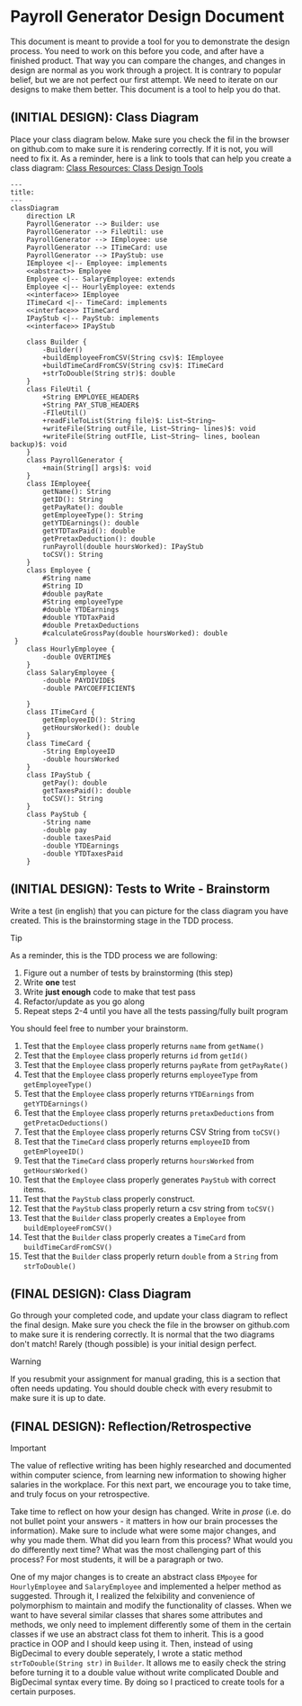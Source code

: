 # Payroll Generator Design Document


This document is meant to provide a tool for you to demonstrate the design process. You need to work on this before you code, and after have a finished product. That way you can compare the changes, and changes in design are normal as you work through a project. It is contrary to popular belief, but we are not perfect our first attempt. We need to iterate on our designs to make them better. This document is a tool to help you do that.


## (INITIAL DESIGN): Class Diagram

Place your class diagram below. Make sure you check the fil in the browser on github.com to make sure it is rendering correctly. If it is not, you will need to fix it. As a reminder, here is a link to tools that can help you create a class diagram: [Class Resources: Class Design Tools](https://github.com/CS5004-khoury-lionelle/Resources?tab=readme-ov-file#uml-design-tools)

```mermaid
---
title:
---
classDiagram
    direction LR
    PayrollGenerator --> Builder: use
    PayrollGenerator --> FileUtil: use
    PayrollGenerator --> IEmployee: use
    PayrollGenerator --> ITimeCard: use
    PayrollGenerator --> IPayStub: use
    IEmployee <|-- Employee: implements
    <<abstract>> Employee
    Employee <|-- SalaryEmployee: extends
    Employee <|-- HourlyEmployee: extends
    <<interface>> IEmployee
    ITimeCard <|-- TimeCard: implements
    <<interface>> ITimeCard
    IPayStub <|-- PayStub: implements
    <<interface>> IPayStub
    
    class Builder {
        -Builder()
        +buildEmployeeFromCSV(String csv)$: IEmployee
        +buildTimeCardFromCSV(String csv)$: ITimeCard
        +strToDouble(String str)$: double
    }
    class FileUtil {
        +String EMPLOYEE_HEADER$
        +String PAY_STUB_HEADER$
        -FIleUtil()
        +readFileToList(String file)$: List~String~
        +writeFile(String outFile, List~String~ lines)$: void
        +writeFile(String outFIle, List~String~ lines, boolean backup)$: void
    }
    class PayrollGenerator {
        +main(String[] args)$: void
    }
    class IEmployee{
        getName(): String
        getID(): String
        getPayRate(): double
        getEmployeeType(): String
        getYTDEarnings(): double
        getYTDTaxPaid(): double
        getPretaxDeduction(): double
        runPayroll(double hoursWorked): IPayStub
        toCSV(): String
    }
    class Employee {
        #String name
        #String ID
        #double payRate
        #String employeeType
        #double YTDEarnings
        #double YTDTaxPaid
        #double PretaxDeductions
        #calculateGrossPay(double hoursWorked): double
 }
    class HourlyEmployee {
        -double OVERTIME$
    }
    class SalaryEmployee {
        -double PAYDIVIDE$
        -double PAYCOEFFICIENT$
        
    }
    class ITimeCard {
        getEmployeeID(): String
        getHoursWorked(): double
    }
    class TimeCard {
        -String EmployeeID
        -double hoursWorked
    }
    class IPayStub {
        getPay(): double
        getTaxesPaid(): double
        toCSV(): String
    }
    class PayStub {
        -String name
        -double pay
        -double taxesPaid
        -double YTDEarnings
        -double YTDTaxesPaid
    }
```




## (INITIAL DESIGN): Tests to Write - Brainstorm

Write a test (in english) that you can picture for the class diagram you have created. This is the brainstorming stage in the TDD process. 

> [!TIP]
> As a reminder, this is the TDD process we are following:
> 1. Figure out a number of tests by brainstorming (this step)
> 2. Write **one** test
> 3. Write **just enough** code to make that test pass
> 4. Refactor/update  as you go along
> 5. Repeat steps 2-4 until you have all the tests passing/fully built program

You should feel free to number your brainstorm. 

1. Test that the `Employee` class properly returns `name` from `getName()`
2. Test that the `Employee` class properly returns `id` from `getId()`
3. Test that the `Employee` class properly returns `payRate` from `getPayRate()`
4. Test that the `Employee` class properly returns `employeeType` from `getEmployeeType()`
5. Test that the `Employee` class properly returns `YTDEarnings` from `getYTDEarnings()`
6. Test that the `Employee` class properly returns `pretaxDeductions` from `getPretacDeductions()`
7. Test that the `Employee` class properly returns CSV String from `toCSV()`
8. Test that the `TimeCard` class properly returns `employeeID` from `getEmPloyeeID()`
9. Test that the `TimeCard` class properly returns `hoursWorked` from `getHoursWorked()`
10. Test that the `Employee` class properly generates `PayStub` with correct items.
11. Test that the `PayStub` class properly construct.
12. Test that the `PayStub` class properly return a csv string from `toCSV()`
13. Test that the `Builder` class properly creates a `Employee` from `buildEmployeeFromCSV()`
14. Test that the `Builder` class properly creates a `TimeCard` from `buildTimeCardFromCSV()`
15. Test that the `Builder` class properly return `double` from a `String` from `strToDouble()`
    


## (FINAL DESIGN): Class Diagram

Go through your completed code, and update your class diagram to reflect the final design. Make sure you check the file in the browser on github.com to make sure it is rendering correctly. It is normal that the two diagrams don't match! Rarely (though possible) is your initial design perfect. 

> [!WARNING]
> If you resubmit your assignment for manual grading, this is a section that often needs updating. You should double check with every resubmit to make sure it is up to date.





## (FINAL DESIGN): Reflection/Retrospective

> [!IMPORTANT]
> The value of reflective writing has been highly researched and documented within computer science, from learning new information to showing higher salaries in the workplace. For this next part, we encourage you to take time, and truly focus on your retrospective.

Take time to reflect on how your design has changed. Write in *prose* (i.e. do not bullet point your answers - it matters in how our brain processes the information). Make sure to include what were some major changes, and why you made them. What did you learn from this process? What would you do differently next time? What was the most challenging part of this process? For most students, it will be a paragraph or two. 

One of my major changes is to create an abstract class `EMpoyee` for `HourlyEmployee` and `SalaryEmployee` and implemented a helper method as suggested. Through it, I realized the felxibility and convenience
of polymorphism to maintain and modify the functionality of classes. When we want to have several similar classes that shares some
attributes and methods, we only need to implement differently some of them in the certain classes if we use an abstract class fot them to inherit.
This is a good practice in OOP and I should keep using it. Then, instead of using BigDecimal to every double seperately, I wrote a static method `strToDouble(String str)` in `Builder`. It allows me to easily check the string before turning it to a double value without
write complicated Double and BigDecimal syntax every time. By doing so I practiced to create tools for a certain purposes.